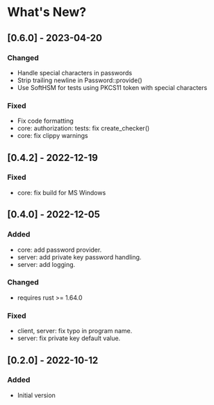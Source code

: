 # What's New?

## [0.6.0] - 2023-04-20
### Changed

- Handle special characters in passwords
- Strip trailing newline in Password::provide()
- Use SoftHSM for tests using PKCS11 token with special characters

### Fixed

- Fix code formatting
- core: authorization: tests: fix create_checker()
- core: fix clippy warnings

## [0.4.2] - 2022-12-19
### Fixed

- core: fix build for MS Windows

## [0.4.0] - 2022-12-05
### Added

- core: add password provider.
- server: add private key password handling.
- server: add logging.

### Changed

- requires rust >= 1.64.0

### Fixed

- client, server: fix typo in program name.
- server: fix private key default value.

## [0.2.0] - 2022-10-12
### Added

- Initial version
